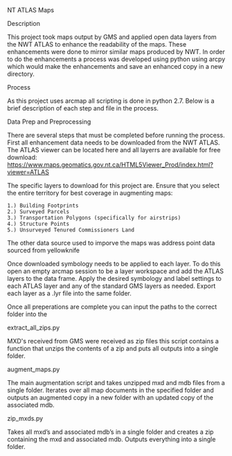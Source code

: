 NT ATLAS Maps

Description

This project took maps output by GMS and applied open data layers from the NWT ATLAS to enhance
the readability of the maps. These enhancements were done to mirror similar maps produced by NWT.
In order to do the enhancements a process was developed using python using arcpy which would make
the enhancements and save an enhanced copy in a new directory.

Process

As this project uses arcmap all scripting is done in python 2.7. Below is a brief description of each step
and file in the process.

Data Prep and Preprocessing

There are several steps that must be completed before running the process. First all enhancement data
needs to be downloaded from the NWT ATLAS. The ATLAS viewer can be located here and all layerrs are available 
for free download: https://www.maps.geomatics.gov.nt.ca/HTML5Viewer_Prod/index.html?viewer=ATLAS  

The specific layers to download for this project are. Ensure that you select the entire territory for best
coverage in augmenting maps:
    
    1.) Building Footprints
    2.) Surveyed Parcels
    3.) Transportation Polygons (specifically for airstrips)
    4.) Structure Points
    5.) Unsurveyed Tenured Commissioners Land

The other data source used to imporve the maps was address point data sourced from yellowknife

Once downloaded symbology needs to be applied to each layer. To do this open an empty arcmap
session to be a layer workspace and add the ATLAS layers to the data frame.
Apply the desired symbology and label settings to each ATLAS layer and any of the standard GMS layers
as needed. Export each layer as a .lyr file into the same folder.

Once all preperations are complete you can input the paths to the correct folder into the 

extract_all_zips.py

MXD's received from GMS were received as zip files this script contains a function that
unzips the contents of a zip and puts all outputs into a single folder.

augment_maps.py

The main augmentation script and takes unzipped mxd and mdb files from a single folder. Iterates over
all map documents in the specified folder and outputs an augmented copy in a new folder with an
updated copy of the associated mdb.

zip_mxds.py

Takes all mxd’s and associated mdb’s in a single folder and creates a zip containing the mxd and
associated mdb. Outputs everything into a single folder.